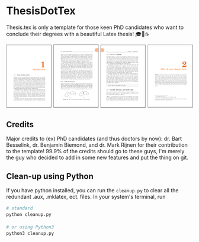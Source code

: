 # ThesisDotTex
Thesis.tex is only a template for those keen PhD candidates who want to conclude their degrees with a beautiful Latex thesis! 🎓📑☕

<img src="/img/sample.png" width="650" >

## Credits
Major credits to (ex) PhD candidates (and thus doctors by now): dr. Bart Besselink, dr. Benjamin Biemond, and dr. Mark Rijnen for their contribution to the template! 99.9% of the credits should go to these guys, I'm merely the guy who decided to add in some new features and put the thing on git.

## Clean-up using Python
If you have python installed, you can run the `cleanup.py` to clear all the redundant .aux, .mklatex, ect. files. In your system's terminal, run

```python
# standard
python cleanup.py

# or using Python3
python3 cleanup.py
```
